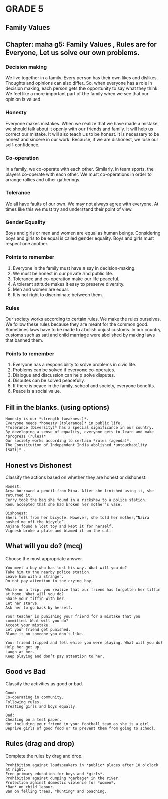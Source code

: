 # GRADE 5

## Family Values

## Chapter: maha g5: Family Values , Rules are for Everyone, Let us solve our own problems.

### Decision making

We live together in a family. Every person has their own likes and dislikes. Thoughts and opinions can also differ. So, when everyone has a role in decision making, each person gets the opportunity to say what they think. We feel like a more important part of the family when we see that our opinion is valued.

### Honesty

Everyone makes mistakes. When we realize that we have made a mistake, we should talk about it openly with our friends and family. It will help us correct our mistake. It will also teach us to be honest.
It is necessary to be honest and sincere in our work. Because, if we are dishonest, we lose our self-confidence.

### Co-operation

In a family, we co-operate with each other. Similarly, in team sports, the players co-operate with each other. We must co-operations in order to arrange rallies and other gatherings.

### Tolerance

We all have faults of our own. We may not always agree with everyone. At times like this we must try and understand their point of view.

### Gender Equality

Boys and girls or men and women are equal as human beings. Considering boys and girls to be equal is called gender equality. Boys and girls must respect one another.

### Points to remember

1. Everyone in the family must have a say in decision-making.
2. We must be honest in our private and public life.
3. Tolerance and co-operation make our life peaceful.
4. A tolerant attitude makes it easy to preserve diversity.
5. Men and women are equal.
6. It is not right to discriminate between them.

### Rules

Our society works according to certain rules. We make the rules ourselves. We follow these rules because they are meant for the common good.
Sometimes laws have to be made to abolish unjust customs. In our country, customs such as sati and child marriage were abolished by making laws that banned them.

### Points to remember

1. Everyone has a responsibility to solve problems in civic life.
2. Problems can be solved if everyone co-operates.
3. Dialogue and discussion can help solve disputes.
4. Disputes can be solved peacefully.
5. If there is peace in the family, school and society, everyone benefits.
6. Peace is a social value.

## Fill in the blanks. (using options)

```
Honesty is our *strength (weakness)*.
Everyone needs *honesty (tolerance)* in public life.
*Tolerance (Diversity)* has a special significance in our country.
By developing a sense of equality, everyone gets to learn and make *progress (rules)*
Our society works according to certain *rules (agenda)*.
The Constitution of Independent India abolished *untouchability (sati)* .
```
## Honest vs Dishonest

Classify the actions based on whether they are honest or dishonest.

```
Honest:
Arya borrowed a pencil from Mina. After she finished using it, she
returned it.
Jerry took the bag she found in a rickshaw to a police station.
Renu accepted that she had broken her mother’s vase.

Dishonest:
Sheri fell from her bicycle. However, she told her mother,“Naira pushed me off the bicycle”.
Anjana found a lost toy and kept it for herself.
Vignesh broke a plate and blamed it on the cat.
```
## What will you do? (mcq)

Choose the most appropriate answer.
```
You meet a boy who has lost his way. What will you do?
Take him to the nearby police station.
Leave him with a stranger.
Do not pay attention to the crying boy.

While on a trip, you realize that our friend has forgotten her tiffin at home. What will you do?
Share your tiffin with her.
Let her starve.
Ask her to go back by herself.

Your teacher is punishing your friend for a mistake that you committed. What will you do?
Accept your mistake.
Let your friend get punished.
Blame it on someone you don’t like.

Your friend tripped and fell while you were playing. What will you do?
Help her get up.
Laugh at her.
Keep playing and don’t pay attention to her.
```
## Good vs Bad

Classify the activities as good or bad.
```
Good:
Co-operating in community.
Following rules.
Treating girls and boys equally.

Bad:
Cheating on a test paper.
Not including your friend in your football team as she is a girl.
Deprive girls of good food or to prevent them from going to school.
```
## Rules (drag and drop)

Complete the rules by drag and drop.
```
Prohibition against loudspeakers in *public* places after 10 o’clock at night.
Free primary education for boys and *girls*.
Prohibition against dumping *garbage* in the river.
Protection against domestic violence for *women*.
*Ban* on child labour.
Ban on felling trees, *hunting* and poaching.
```
